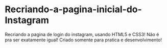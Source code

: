 # Recriando-a-pagina-inicial-do-Instagram
Recriando a pagina de login do instagram, usando HTML5 e CSS3! Não é pra ser exatamente igual! Criado somente para pratica e desenvolvimento!
